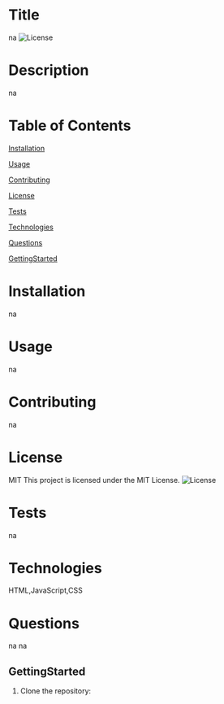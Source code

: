 
# Title
na
![License](https://img.shields.io/badge/License-MIT-yellow)

# Description
na

# Table of Contents
[Installation](#installation)

[Usage](#usage)

[Contributing](#Contributing)

[License](#License)

[Tests](#Tests)

[Technologies](#Technologies)

[Questions](#Questions)

[GettingStarted](#GettingStarted)

# Installation
na

# Usage
na

# Contributing
na

# License
MIT
This project is licensed under the MIT License. ![License](https://img.shields.io/badge/License-MIT-yellow)

# Tests
na

# Technologies
HTML,JavaScript,CSS

# Questions
na
na

## GettingStarted
1. Clone the repository:
